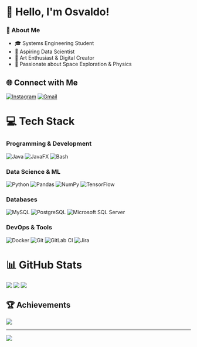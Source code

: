# 👋 Hello, I'm Osvaldo!

### 💫 About Me
- 🎓 Systems Engineering Student 
- 🌱 Aspiring Data Scientist 
- 🎨 Art Enthusiast & Digital Creator
- 🚀 Passionate about Space Exploration & Physics

## 🌐 Connect with Me
[![Instagram](https://img.shields.io/badge/Instagram-%23E4405F.svg?logo=Instagram&logoColor=white)](https://instagram.com/osvi.dev) 
[![Gmail](https://img.shields.io/badge/Gmail-D14836?logo=gmail&logoColor=white)](mailto:joseconstantino987@gmail.com)

# 💻 Tech Stack
### Programming & Development
![Java](https://img.shields.io/badge/java-%23ED8B00.svg?logo=openjdk&logoColor=white)
![JavaFX](https://img.shields.io/badge/javafx-%23FF0000.svg?logo=javafx&logoColor=white)
![Bash](https://img.shields.io/badge/bash-%23121011.svg?logo=gnu-bash&logoColor=white)

### Data Science & ML
![Python](https://img.shields.io/badge/python-3670A0?logo=python&logoColor=ffdd54)
![Pandas](https://img.shields.io/badge/pandas-%23150458.svg?logo=pandas&logoColor=white)
![NumPy](https://img.shields.io/badge/numpy-%23013243.svg?logo=numpy&logoColor=white)
![TensorFlow](https://img.shields.io/badge/TensorFlow-%23FF6F00.svg?logo=TensorFlow&logoColor=white)

### Databases
![MySQL](https://img.shields.io/badge/mysql-4479A1.svg?logo=mysql&logoColor=white)
![PostgreSQL](https://img.shields.io/badge/postgres-%23316192.svg?logo=postgresql&logoColor=white)
![Microsoft SQL Server](https://img.shields.io/badge/MSSQL-%23CC2927.svg?logo=microsoft-sql-server&logoColor=white)

### DevOps & Tools
![Docker](https://img.shields.io/badge/docker-%230db7ed.svg?logo=docker&logoColor=white)
![Git](https://img.shields.io/badge/git-%23F05033.svg?logo=git&logoColor=white)
![GitLab CI](https://img.shields.io/badge/gitlab%20CI-%23181717.svg?logo=gitlab&logoColor=white)
![Jira](https://img.shields.io/badge/jira-%230A0FFF.svg?logo=jira&logoColor=white)

# 📊 GitHub Stats
![](https://github-readme-stats.vercel.app/api?username=osvi-dev&theme=dark&hide_border=true&include_all_commits=true&count_private=true)
![](https://github-readme-streak-stats.herokuapp.com/?user=osvi-dev&theme=dark&hide_border=true)
![](https://github-readme-stats.vercel.app/api/top-langs/?username=osvi-dev&theme=dark&hide_border=true&include_all_commits=true&count_private=true&layout=compact)

## 🏆 Achievements
![](https://github-profile-trophy.vercel.app/?username=osvi-dev&theme=radical&no-frame=true&margin-w=4)

---
[![](https://visitcount.itsvg.in/api?id=osvi-dev&label=Profile%20Views&color=0&icon=5&pretty=true)](https://visitcount.itsvg.in)

